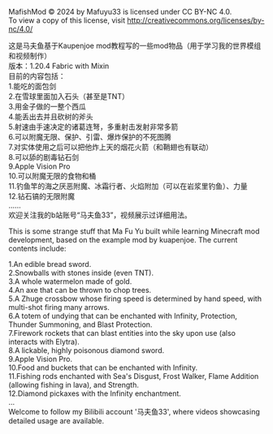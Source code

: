 MafishMod © 2024 by Mafuyu33 is licensed under CC BY-NC 4.0.  
To view a copy of this license, visit http://creativecommons.org/licenses/by-nc/4.0/  
  
这是马夫鱼基于Kaupenjoe mod教程写的一些mod物品（用于学习我的世界模组和视频制作）  
版本：1.20.4 Fabric with Mixin  
目前的内容包括：  
1.能吃的面包剑  
2.在雪球里面加入石头（甚至是TNT）  
3.用金子做的一整个西瓜  
4.能丢出去并且砍树的斧头  
5.射速由手速决定的诸葛连弩，多重射击发射非常多箭  
6.可以附魔无限、保护、引雷、爆炸保护的不死图腾  
7.对实体使用之后可以把他炸上天的烟花火箭（和鞘翅也有联动）  
8.可以舔的剧毒钻石剑  
9.Apple Vision Pro  
10.可以附魔无限的食物和桶  
11.钓鱼竿的海之厌恶附魔、冰霜行者、火焰附加（可以在岩浆里钓鱼）、力量  
12.钻石镐的无限附魔  
......  
欢迎关注我的b站账号“马夫鱼33”，视频展示过详细用法。  
  
This is some strange stuff that Ma Fu Yu built while learning Minecraft mod development, based on the example mod by kuapenjoe. The current contents include:  
  
1.An edible bread sword.  
2.Snowballs with stones inside (even TNT).  
3.A whole watermelon made of gold.  
4.An axe that can be thrown to chop trees.  
5.A Zhuge crossbow whose firing speed is determined by hand speed, with multi-shot firing many arrows.  
6.A totem of undying that can be enchanted with Infinity, Protection, Thunder Summoning, and Blast Protection.  
7.Firework rockets that can blast entities into the sky upon use (also interacts with Elytra).  
8.A lickable, highly poisonous diamond sword.  
9.Apple Vision Pro.  
10.Food and buckets that can be enchanted with Infinity.  
11.Fishing rods enchanted with Sea's Disgust, Frost Walker, Flame Addition (allowing fishing in lava), and Strength.  
12.Diamond pickaxes with the Infinity enchantment.  
...  
Welcome to follow my Bilibili account '马夫鱼33', where videos showcasing detailed usage are available.  
